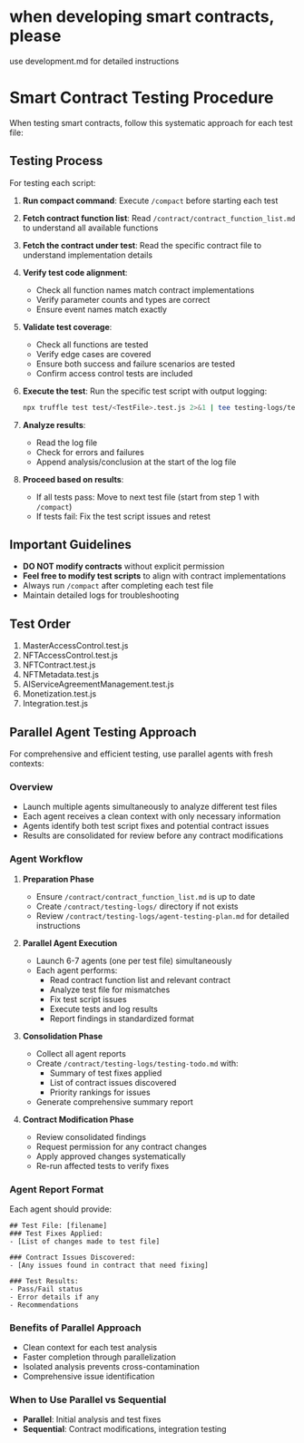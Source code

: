 
# when developing smart contracts, please
use development.md for detailed instructions

# Smart Contract Testing Procedure

When testing smart contracts, follow this systematic approach for each test file:

## Testing Process

For testing each script:

1. **Run compact command**: Execute `/compact` before starting each test

2. **Fetch contract function list**: Read `/contract/contract_function_list.md` to understand all available functions

3. **Fetch the contract under test**: Read the specific contract file to understand implementation details

4. **Verify test code alignment**:
   - Check all function names match contract implementations
   - Verify parameter counts and types are correct
   - Ensure event names match exactly

5. **Validate test coverage**:
   - Check all functions are tested
   - Verify edge cases are covered
   - Ensure both success and failure scenarios are tested
   - Confirm access control tests are included

6. **Execute the test**: Run the specific test script with output logging:
   ```bash
   npx truffle test test/<TestFile>.test.js 2>&1 | tee testing-logs/test_$(date +%Y%m%d_%H%M%S)_<TestFile>.log
   ```

7. **Analyze results**:
   - Read the log file
   - Check for errors and failures
   - Append analysis/conclusion at the start of the log file

8. **Proceed based on results**:
   - If all tests pass: Move to next test file (start from step 1 with `/compact`)
   - If tests fail: Fix the test script issues and retest

## Important Guidelines

- **DO NOT modify contracts** without explicit permission
- **Feel free to modify test scripts** to align with contract implementations
- Always run `/compact` after completing each test file
- Maintain detailed logs for troubleshooting

## Test Order

1. MasterAccessControl.test.js
2. NFTAccessControl.test.js
3. NFTContract.test.js
4. NFTMetadata.test.js
5. AIServiceAgreementManagement.test.js
6. Monetization.test.js
7. Integration.test.js

## Parallel Agent Testing Approach

For comprehensive and efficient testing, use parallel agents with fresh contexts:

### Overview
- Launch multiple agents simultaneously to analyze different test files
- Each agent receives a clean context with only necessary information
- Agents identify both test script fixes and potential contract issues
- Results are consolidated for review before any contract modifications

### Agent Workflow

1. **Preparation Phase**
   - Ensure `/contract/contract_function_list.md` is up to date
   - Create `/contract/testing-logs/` directory if not exists
   - Review `/contract/testing-logs/agent-testing-plan.md` for detailed instructions

2. **Parallel Agent Execution**
   - Launch 6-7 agents (one per test file) simultaneously
   - Each agent performs:
     - Read contract function list and relevant contract
     - Analyze test file for mismatches
     - Fix test script issues
     - Execute tests and log results
     - Report findings in standardized format

3. **Consolidation Phase**
   - Collect all agent reports
   - Create `/contract/testing-logs/testing-todo.md` with:
     - Summary of test fixes applied
     - List of contract issues discovered
     - Priority rankings for issues
   - Generate comprehensive summary report

4. **Contract Modification Phase**
   - Review consolidated findings
   - Request permission for any contract changes
   - Apply approved changes systematically
   - Re-run affected tests to verify fixes

### Agent Report Format
Each agent should provide:
```
## Test File: [filename]
### Test Fixes Applied:
- [List of changes made to test file]

### Contract Issues Discovered:
- [Any issues found in contract that need fixing]

### Test Results:
- Pass/Fail status
- Error details if any
- Recommendations
```

### Benefits of Parallel Approach
- Clean context for each test analysis
- Faster completion through parallelization
- Isolated analysis prevents cross-contamination
- Comprehensive issue identification

### When to Use Parallel vs Sequential
- **Parallel**: Initial analysis and test fixes
- **Sequential**: Contract modifications, integration testing